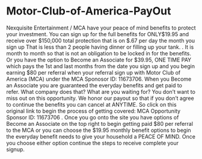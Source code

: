 Motor-Club-of-America-PayOut
============================

Nexquisite Entertainment / MCA have your peace of mind benefits to protect your investment. You can sign up for the full benefits for ONLY$19.95 and receive over $150,000 total protection that is on $.67 per day the month you sign up That is less than 2 people having dinner or filling up your tank. .  It is month to month so that is not an obligation to be locked in for the benefits. Or you have the option to Become an Associate for $39.95, ONE TIME PAY which pays the 1st  and last months from the date you sign up and you begin earning $80 per referral when your referral sign up with Motor Club of America (MCA) under the MCA Sponosor ID: 11673706. When you Become an Associate you are guaranteed the everyday benefits and get paid to refer. What company does that? What are you waiting for? You don’t want to miss out on this opportunity.  We honor our payout so that if you don’t agree to continue the benefits you can cancel at ANYTIME.  So click on this original link to begin the process of getting covered: MCA Opportunity Sponsor ID: 11673706 . Once you go onto the site you have options of Become an Associate on the top right to begin getting paid $80 per referral to the MCA or you can choose the $19.95 monthly benefit options to begin the everyday benefit needs to give your household a PEACE OF MIND. Once you choose either option continue the steps to receive complete your signup. 